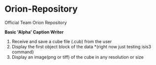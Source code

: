 # Orion-Repository
Official Team Orion Repository

**Basic 'Alpha' Caption Writer**
1. Receive and save a cube file (.cub) from the user
2. Display the first object block of the data
*(right now just testing isis3 command)
3. Display an image(png or tiff) of the cube in any resolution or size
